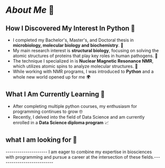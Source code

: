 # *About Me* 🐙

## How I Discovered My Interest In Python 👀
- I completed my Bachelor's, Master's, and Doctoral thesis in **microbiology, molecular biology and biochemistry**. 🧪
- My main research interest is **structural biology**, focusing on solving the atomic structures of proteins that play key roles in human pathogens. 🦠
- The technique I specialized in is **Nuclear Magnetic Resonance NMR**, which utilizes atomic spins to analyze molecular structures. 🧬
- While working with NMR programs, I was introduced to **Python** and a whole new world opened up for me 🌍

## What I Am Currently Learning 🌱
- After completing multiple python courses, my enthusiasm for programming continues to grow 🤓
- Recently, I delved into the field of Data Science and am currently enrolled in a **Data Science diploma program** 📈

## what I am looking for 🔮
--------------------- I am eager to combine my expertise in biosciences with programming and pursue a career at the intersection of these fields.---------------------------

